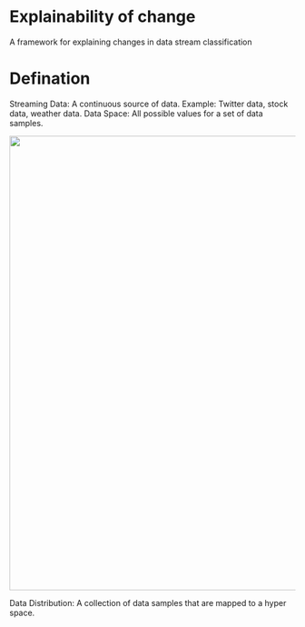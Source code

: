 # Explainability of change
A framework for explaining changes in data stream classification

# Defination

Streaming Data: A continuous source of data. Example: Twitter data, stock data, weather data.
Data Space: All possible values for a set of data samples.
<p align="center">
  <img src="https://www.google.com/url?sa=i&url=https%3A%2F%2Fen.wikipedia.org%2Fwiki%2FIris_flower_data_set&psig=AOvVaw3uMBuFNbvHE6IblbQ0esFd&ust=1676560124792000&source=images&cd=vfe&ved=0CAwQjRxqFwoTCLjmlqrnl_0CFQAAAAAdAAAAABAD" width="800" />
</p>


Data Distribution: A collection of data samples that are mapped to a hyper space.
